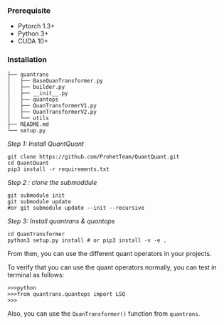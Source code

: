 

### Prerequisite
- Pytorch 1.3+
- Python 3+
- CUDA 10+

### Installation

```shell
├── quantrans
│   ├── BaseQuanTransformer.py
│   ├── builder.py
│   ├── __init__.py
│   ├── quantops
│   ├── QuanTransformerV1.py
│   ├── QuanTransformerV2.py
│   └── utils
├── README.md
└── setup.py
```



*Step 1: Install QuantQuant*
```shell
git clone https://github.com/ProhetTeam/QuantQuant.git
cd QuantQuant
pip3 install -r requirements.txt
```

*Step 2 : clone the submoddule*
```shell
git submodule init 
git submodule update 
#or git submodule update --init --recursive 
```

*Step 3: Install quantrans & quantops*
```shell
cd QuanTransformer
python3 setup.py install # or pip3 install -v -e . 
```
From then, you can use the different quant operators in your projects.

To verify that you can use the quant operators normally, you can test in terminal as follows:
```shell
>>>python
>>>from quantrans.quantops import LSQ
>>>
```
Also, you can use the ```QuanTransformer()``` function from ```quantrans```. 
